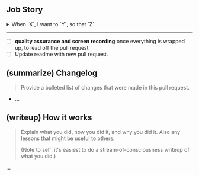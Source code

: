 ## Job Story

<details>
<summary>When `X`, I want to `Y`, so that `Z`.</summary>

## Notion

> Provide a link to the Notion block corresponding to this job story.
>
> (Sorry folks, these blocks are internal to my Notion workspace!)

> (link goes here)

## Development Checklist

> Run through the following steps to complete your work.

* [ ] Implement a rough first draft.
* [ ] Once done, perform a general review of `Files changed` and revise anything that needs to be cleaned up.

## Quality Assurance Checklist

> Ensure that your work adheres to the following principles.

* [ ] **Modular**. Are you touching the scene file? If so, can you limit your changes to prefab files instead?
* [ ] **Editable**. Has any configuration been moved into ScriptableObjects, so that modified values persist even after exiting Play mode?
* [ ] **Debuggable**. Do you have debug views for the prefabs/systems that you are creating?
* [ ] **Learnable**. Consider how the player will learn what you implement in this pull request. Are the affordances appropriately communicated with signifiers?

</details>

---

* [ ] **quality assurance and screen recording** once everything is wrapped up, to lead off the pull request
* [ ] Update readme with new pull request.

## (summarize) Changelog

> Provide a bulleted list of changes that were made in this pull request.

* ...

## (writeup) How it works

> Explain what you did, how you did it, and why you did it. Also any lessons that might be useful to others.
>
> (Note to self: it's easiest to do a stream-of-consciousness writeup of what you did.)

...
